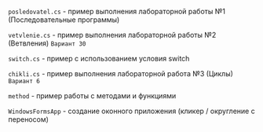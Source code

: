 `posledovatel.cs` - пример выполнения лабораторной работы №1 (Последовательные программы)

`vetvlenie.cs` - пример выполнения лабораторной работы №2 (Ветвления) `Вариант 30`

`switch.cs` - пример с использованием условия switch

`chikli.cs` - пример выполнения лабораторной работа №3 (Циклы) `Вариант 6`

`method` - пример работы с методами и функциями

`WindowsFormsApp` - создание оконного приложения (кликер / округление с переносом)